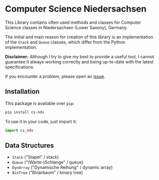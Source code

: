 
# Computer Science Niedersachsen

This Library contains often used methods and classes
for Computer Science classes in Niedersachsen (Lower Saxony), Germany.

The initial and main reason for creation of this library
is an implementation of the `Stack` and `Queue` classes,
which differ from the Python implementation.

**Disclaimer:**
Although I try to give my best to provide a useful tool,
I cannot guarantee it always working correctly and being
up-to-date with the latest specifications.

If you encounter a problem, please open an [issue](https://github.com/alexcoder04/cs_nds/issues).

## Installation

This package is available over `pip`:

```sh
pip install cs-nds
```

To use it in your code, just import it:

```python
import cs_nds
```

## Data Structures

 - `Stack` ("Stapel" / stack)
 - `Queue` ("(Warte-)Schlange" / queue)
 - `DynArray` ("Dynamische Reihung" / dynamic array)
 - `BinTree` ("Binärbaum" / binary tree)

